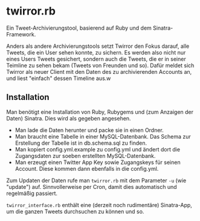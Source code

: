 twirror.rb
==========

Ein Tweet-Archivierungstool, basierend auf Ruby und dem Sinatra-Framework.

Anders als andere Archivierungstools setzt Twirror den Fokus darauf, alle Tweets, die ein User sehen konnte, zu sichern. Es werden also nicht nur eines Users Tweets gesichert, sondern auch die Tweets, die er in seiner 
Teimline zu sehen bekam (Tweets von Freunden und so).
Dafür meldet sich Twirror als neuer Client mit den Daten des zu archivierenden Accounts an, und liest "einfach" dessen Timeline aus.w

Installation
------------
Man benötigt eine Installation von Ruby, Rubygems und (zum Anzaigen der Daten) Sinatra. Dies wird als gegeben angesehen.

* Man lade die Daten herunter und packe sie in einen Ordner.
* Man braucht eine Tabelle in einer MySQL-Datenbank. Das Schema zur Erstellung der Tabelle ist in db.schema.sql zu finden.
* Man kopiert config.yml.example zu config.yml und ändert dort die Zugangsdaten zur soeben erstellten MySQL-Datenbank.
* Man erzeugt einen Twitter App Key sowie Zugangskeys für seinen Account. Diese kommen dann ebenfalls in die config.yml.

Zum Updaten der Daten rufe man `twirror.rb` mit dem Parameter `-u` (wie "update") auf. Sinnvollerweise per Cron, damit dies automatisch und regelmäßig passiert.

`twirror_interface.rb` enthält eine (derzeit noch rudimentäre) Sinatra-App, um die ganzen Tweets durchsuchen zu können und so.
